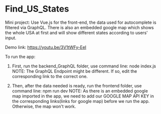 # Find_US_States
Mini project: Use Vue.js for the front-end, the data used for autocomplete is filtered via GraphQL. There is also an embedded google map which shows the whole USA at first and will show different states according to users' input.

Demo link: https://youtu.be/3V1tWFy-EeI

To run the app:
1. First, run the backend_GraphQL folder, use command line: node index.js 
   NOTE: The GraphQL Endpoint might be different. If so, edit the corresponding link to the correct one.
   
3. Then, after the data needed is ready, run the frontend folder, use command line: npm run dev
   NOTE: As there is an embedded google map imported in the app, we need to add our GOOGLE MAP API KEY in the corresponding links(links for google map)              before we run the app. Otherwise, the map won't work.
